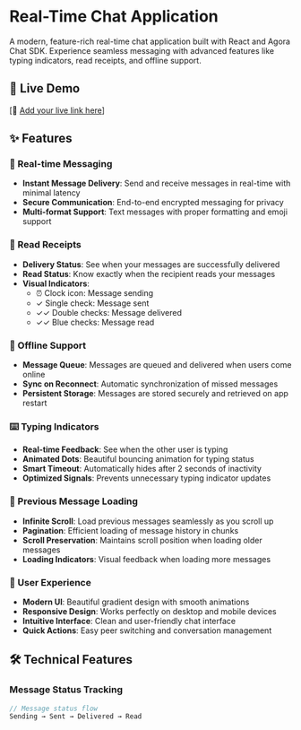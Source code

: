 # Real-Time Chat Application

A modern, feature-rich real-time chat application built with React and Agora Chat SDK. Experience seamless messaging with advanced features like typing indicators, read receipts, and offline support.

## 🚀 Live Demo

[🔗 [Add your live link here](https://drive.google.com/file/d/1Ors447uSIFBuLzWgPmbsdaAgq6RBlIAD/view?usp=sharing)]

## ✨ Features

### 💬 Real-time Messaging
- **Instant Message Delivery**: Send and receive messages in real-time with minimal latency
- **Secure Communication**: End-to-end encrypted messaging for privacy
- **Multi-format Support**: Text messages with proper formatting and emoji support

### 👀 Read Receipts
- **Delivery Status**: See when your messages are successfully delivered
- **Read Status**: Know exactly when the recipient reads your messages
- **Visual Indicators**: 
  - ⏰ Clock icon: Message sending
  - ✓ Single check: Message sent
  - ✓✓ Double checks: Message delivered
  - ✓✓ Blue checks: Message read

### 📴 Offline Support
- **Message Queue**: Messages are queued and delivered when users come online
- **Sync on Reconnect**: Automatic synchronization of missed messages
- **Persistent Storage**: Messages are stored securely and retrieved on app restart

### ⌨️ Typing Indicators
- **Real-time Feedback**: See when the other user is typing
- **Animated Dots**: Beautiful bouncing animation for typing status
- **Smart Timeout**: Automatically hides after 2 seconds of inactivity
- **Optimized Signals**: Prevents unnecessary typing indicator updates

### 📜 Previous Message Loading
- **Infinite Scroll**: Load previous messages seamlessly as you scroll up
- **Pagination**: Efficient loading of message history in chunks
- **Scroll Preservation**: Maintains scroll position when loading older messages
- **Loading Indicators**: Visual feedback when loading more messages

### 🎨 User Experience
- **Modern UI**: Beautiful gradient design with smooth animations
- **Responsive Design**: Works perfectly on desktop and mobile devices
- **Intuitive Interface**: Clean and user-friendly chat interface
- **Quick Actions**: Easy peer switching and conversation management

## 🛠️ Technical Features

### Message Status Tracking
```javascript
// Message status flow
Sending → Sent → Delivered → Read